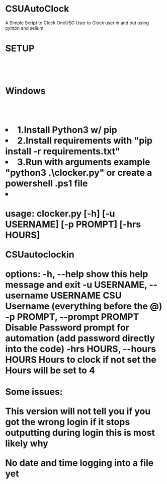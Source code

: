 # CSUAutoClock
 A Simple Script to Clock OneUSG User to Clock user in and out using pyhton and selium

<h1>SETUP<h1/><br/>
<p>Windows<p/><br/>
<li>1.Install Python3 w/ pip
<li>2.Install requirements with "pip install -r requirements.txt"
<li>3.Run with arguments  example "python3 .\clocker.py" or create a powershell .ps1 file <li/>


usage: clocker.py [-h] [-u USERNAME] [-p PROMPT] [-hrs HOURS]

CSUautoclockin

options:
  -h, --help            show this help message and exit
  -u USERNAME, --username USERNAME
                        CSU Username (everything before the @)
  -p PROMPT, --prompt PROMPT
                        Disable Password prompt for automation (add password
                        directly into the code)
  -hrs HOURS, --hours HOURS
                        Hours to clock if not set the Hours will be set to 4
 <br/> <br/>Some issues: 

This version will not tell you if you got the wrong login if it stops outputting during login this is most likely why

No date and time logging  into a file yet 
